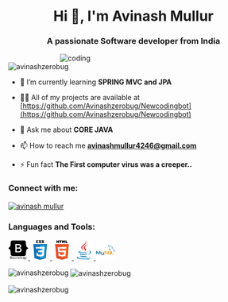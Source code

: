 <h1 align="center">Hi 👋, I'm Avinash Mullur</h1>
<h3 align="center">A passionate Software developer from India</h3>


<img align = "right" alt = "coding" width = "400" src = "https://user-images.githubusercontent.com/55389276/140866485-8fb1c876-9a8f-4d6a-98dc-08c4981eaf70.gif">


<p align="left"> <img src="https://komarev.com/ghpvc/?username=avinashzerobug&label=Profile%20views&color=0e75b6&style=flat" alt="avinashzerobug" /> </p>

- 🌱 I’m currently learning **SPRING MVC and JPA**

- 👨‍💻 All of my projects are available at [https://github.com/Avinashzerobug/Newcodingbot](https://github.com/Avinashzerobug/Newcodingbot)

- 💬 Ask me about **CORE JAVA**

- 📫 How to reach me **avinashmullur4246@gmail.com**

- ⚡ Fun fact **The First computer virus was a creeper..**

<h3 align="left">Connect with me:</h3>
<p align="left">
<a href="https://linkedin.com/in/avinash mullur" target="blank"><img align="center" src="https://raw.githubusercontent.com/rahuldkjain/github-profile-readme-generator/master/src/images/icons/Social/linked-in-alt.svg" alt="avinash mullur" height="30" width="40" /></a>
</p>

<h3 align="left">Languages and Tools:</h3>
<p align="left"> <a href="https://getbootstrap.com" target="_blank" rel="noreferrer"> <img src="https://raw.githubusercontent.com/devicons/devicon/master/icons/bootstrap/bootstrap-plain-wordmark.svg" alt="bootstrap" width="40" height="40"/> </a> <a href="https://www.w3schools.com/css/" target="_blank" rel="noreferrer"> <img src="https://raw.githubusercontent.com/devicons/devicon/master/icons/css3/css3-original-wordmark.svg" alt="css3" width="40" height="40"/> </a> <a href="https://www.w3.org/html/" target="_blank" rel="noreferrer"> <img src="https://raw.githubusercontent.com/devicons/devicon/master/icons/html5/html5-original-wordmark.svg" alt="html5" width="40" height="40"/> </a> <a href="https://www.java.com" target="_blank" rel="noreferrer"> <img src="https://raw.githubusercontent.com/devicons/devicon/master/icons/java/java-original.svg" alt="java" width="40" height="40"/> </a> <a href="https://www.mysql.com/" target="_blank" rel="noreferrer"> <img src="https://raw.githubusercontent.com/devicons/devicon/master/icons/mysql/mysql-original-wordmark.svg" alt="mysql" width="40" height="40"/> </a> </p>

<p><img align="left" src="https://github-readme-stats.vercel.app/api/top-langs?username=avinashzerobug&show_icons=true&locale=en&layout=compact" alt="avinashzerobug" /></p>

<p>&nbsp;<img align="center" src="https://github-readme-stats.vercel.app/api?username=avinashzerobug&show_icons=true&locale=en" alt="avinashzerobug" /></p>

<p><img align="center" src="https://github-readme-streak-stats.herokuapp.com/?user=avinashzerobug&" alt="avinashzerobug" /></p>

